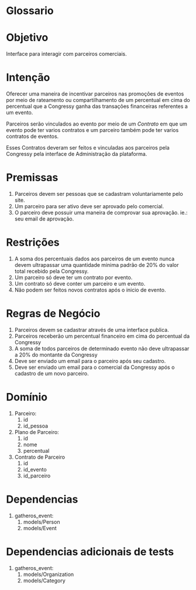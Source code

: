 # Glossario


# Objetivo
Interface para interagir com parceiros comerciais. 

# Intenção

Oferecer uma maneira de incentivar parceiros  nas promoções de eventos por meio 
de rateamento ou compartilhamento de um percentual em cima do percentual que 
a Congressy ganha das transações financeiras referentes a um evento. 

Parceiros serão vinculados ao evento por meio de um *Contrato* em que um 
evento pode ter varios contratos e um parceiro também pode ter varios 
contratos de eventos. 

Esses Contratos deveram ser feitos e vinculadas aos parceiros pela Congressy 
pela interface de Administração da plataforma.


# Premissas

 1. Parceiros devem ser pessoas que se cadastram voluntariamente pelo site.
 2. Um parceiro para ser ativo deve ser aprovado pelo comercial.
 3. O parceiro deve possuir uma maneira de comprovar sua aprovação. ie.: seu 
    email de aprovação. 

# Restrições
1. A soma dos percentuais dados aos parceiros de um evento nunca 
    devem ultrapassar uma quantidade minima padrão de 20% do valor total 
    recebido pela Congressy.
2. Um parceiro só deve ter um contrato por evento. 
3. Um contrato só deve conter um parceiro e um evento.
4. Não podem ser feitos novos contratos após o inicio de evento.

# Regras de Negócio

1. Parceiros devem se cadastrar através de uma interface publica.
2. Parceiros receberão um percentual financeiro em cima do percentual da 
    Congressy
3. A soma de todos parceiros de determinado evento não deve ultrapassar a
    20% do montante da Congressy
4. Deve ser enviado um email para o parceiro após seu cadastro. 
5. Deve ser enviado um email para o comercial da Congressy após o cadastro
    de um novo parceiro. 
    
# Domínio

1. Parceiro:
    1. id
    2. id_pessoa
2. Plano de Parceiro:
    1. id
    2. nome
    3. percentual 
3. Contrato de Parceiro
    1. id
    2. id_evento
    3. id_parceiro
    

# Dependencias

1. gatheros_event:
    1. models/Person
    2. models/Event
    
# Dependencias adicionais de tests

1. gatheros_event:
    1. models/Organization
    2. models/Category

